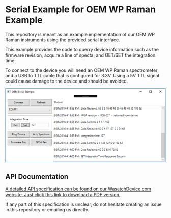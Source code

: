 # Serial Example for OEM WP Raman Example

This repository is meant as an example implementation of our OEM WP Raman instruments using the provided serial interface. 

This example provides the code to querry device information such as the firmware revision, acquire a line of specta, and GET/SET the integration time. 

To connect to the device you will need an OEM WP Raman spectrometer and a USB to TTL cable that is configured for 3.3V. Using a 5V TTL signal could cause damage to the device and should be avoided.

![interface](https://github.com/WasatchPhotonics/OEM_Serial_Example_WPF/blob/master/images/interface.PNG?raw=true)

## API Documentation
[A detailed API specification can be found on our WasatchDevice.com website. Just click this link to download a PDF version.](http://wasatchdevices.com/wp-content/uploads/2016/08/OEM-API-Specification.pdf)

If any part of this specification is unclear, do not hesitate creating an issue in this repository or emailing us directly.